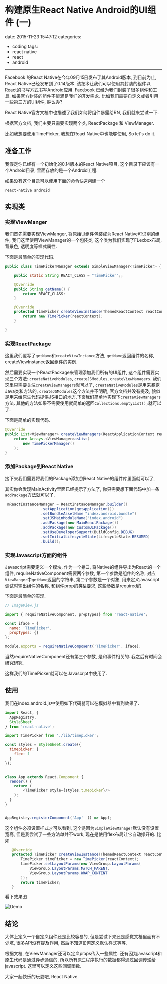 # 构建原生React Native Android的UI组件 (一)
date: 2015-11-23 15:47:12
categories:
- coding
tags:
- react native
- react
- android
---

Facebook 的React Native在今年09月15日发布了其Android版本, 到目前为止, React Native已经发布到了0.14版本. 该技术让我们可以使用其封装的组件以React的书写方式书写Android应用. Facebook 已经为我们封装了很多组件和工具, 如果官方封装的组件不能满足我们的开发需求, 比如我们需要自定义或者引用一些第三方的UI组件, 肿么办?
<!--more-->
React Native官方文档中也描述了我们如何将组件暴露给RN, 我们就来尝试一下.

根据官方文档, 我们主要只需要实现两个类, ReactPackage 和 ViewManager.

比如我想要使用TimePicker, 我想在React Native中也能够使用, So let's do it.

## 准备工作

我假定你已经有一个初始化的0.14版本的React Native项目, 这个目录下应该有一个Android目录, 里面存放的是一个Android工程. 

如果没有这个目录可以使用下面的命令快速创建一个

```bash
react-native android
```

## 实现类

### 实现ViewManger

我们首先需要实现ViewManger, 将原始UI组件包装成为React Native可识别的组件, 我们这里使用ViewManager的一个包装类, 这个类为我们实现了FLexbox布局, 背景色, 透明度等样式属性.

下面是最简单的实现代码.

```java
public class TimePickerManager extends SimpleViewManager<TimePicker> {

    public static String REACT_CLASS = "TimePicker";;

    @Override
    public String getName() {
        return REACT_CLASS;
    }

    @Override
    protected TimePicker createViewInstance(ThemedReactContext reactContext) {
        return new TimePicker(reactContext);
    }

}
```

###  实现ReactPackage

这里我们覆写了`getName`和`createViewInstance`方法, `getName`返回组件的名称, createViewInstance返回组件的实例.

然后需要实现一个ReactPackage来管理添加我们所有的UI组件, 这个组件需要实现三个方法: `createNativeModules`, `createJSModules`, `createViewManagers`. 我们这里只需要关注`createViewManagers`就可以了, `createNativeModules`是用来暴露Java类和方法的, `createJSModules`这个方法并不明确, 官方文档并没有提及, 貌似是用来给原生代码提供JS接口的地方.下面我们简单地实现下`createViewManagers`方法. 其他的方法如果不需要使用就简单的返回`Collections.emptyList();`就可以了.

下面是简单的实现代码.

```java
@Override
public List<ViewManager> createViewManagers(ReactApplicationContext reactContext) {
	return Arrays.<ViewManager>asList(
		new TimePickerManager()
	);
}
```

 
### 添加Package到React Native

接下来我们需要将我们的Package添加到React Native的组件库里面就可以了, 

其实你会发现MainActivity里面已经提示了方法了, 你只需要想下面代码中加一条`addPackage`方法就可以了.

```java
 mReactInstanceManager = ReactInstanceManager.builder()
                .setApplication(getApplication())
                .setBundleAssetName("index.android.bundle")
                .setJSMainModuleName("index.android")
                .addPackage(new MainReactPackage())
                .addPackage(new CustomUIPackage())						// 将你自定义的Package类添加到这里
                .setUseDeveloperSupport(BuildConfig.DEBUG)
                .setInitialLifecycleState(LifecycleState.RESUMED)
                .build();
```


### 实现Javascript方面的组件

Javascript需要定义一个模块, 作为一个接口, 将Native的组件导出为React的一个组件, requireNativeComponent需要两个参数, 第一个参数是组件的名称, 对应`ViewManger`中`getName`返回的字符串, 第二个参数是一个对象, 用来定义javascript调试时输出组件的名称, 和组件prop的类型要求, 这些参数是required的.

下面是最简单的实现.

```javascript
// ImageView.js

import { requireNativeComponent, propTypes} from 'react-native';

const iface = {
  name: 'TimePicker',
  propTypes: {}
};

module.exports = requireNativeComponent('TimePicker', iface);
```

当然requireNativeComponent还有第三个参数, 是和事件相关的. 我之后有时间会研究研究.

这样我们的TimePicker就可以在Javascript中使用了.

## 使用

我们在index.android.js中使用如下代码就可以在模拟器中看到效果了.

```javascript
import React, {
  AppRegistry,
  StyleSheet
} from 'react-native';

import TimePicker from './lib/timepicker';

const styles = StyleSheet.create({
  timepicker: {
    flex: 1
  }
});

 
class App extends React.Component {
  render() {
    return (
        <TimePicker style={styles.timepicker}/>
    );
  }
}


AppRegistry.registerComponent('App', () => App);
```


这个组件必须设置样式才可以看到, 这个是因为`SimpleViewManager`默认没有设置宽高, 但是我尝试了一些方法单并不work, 现在是使用flex布局让它自动撑开的.
比如

```java
   @Override
   protected TimePicker createViewInstance(ThemedReactContext reactContext) {
	   TimePicker timePicker = new TimePicker(reactContext);
	   timePicker.setLayoutParams(new ViewGroup.LayoutParams(
	       ViewGroup.LayoutParams.MATCH_PARENT,
	       ViewGroup.LayoutParams.WRAP_CONTENT
	   ));
	   return timePicker;
   }
```

看下效果图

![Demo](file:///Users/loomla/Pictures/screenshot/%E5%B1%8F%E5%B9%95%E5%BF%AB%E7%85%A7%202015-11-21%2023.21.21.jpeg)

## 结论

大体上定义一个自定义组件还是比较容易的, 但是尝试下来还是感觉文档里面有不少坑, 很多API没有提及作用, 然后不知道如何定义默认样式等等.

根据文档, 在ViewManager还可以定义props传入一些属性. 还有因为javascript和原生代码是通过异步通信的, 所以所有原生程序执行的数据都得通过回调传递给javascript. 这里可以定义这些回调函数.

大家一起快乐的玩耍吧, React Native.
